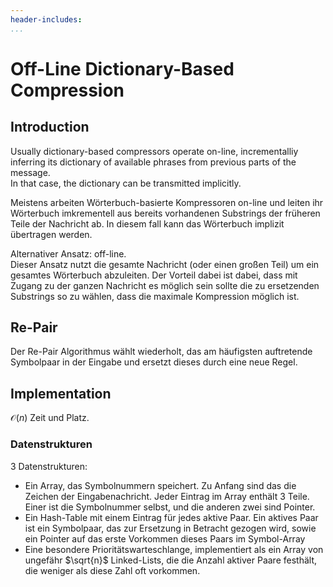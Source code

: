 ```yaml
---
header-includes: 
...
```


# Off-Line Dictionary-Based Compression

## Introduction

Usually dictionary-based compressors operate on-line, incrementalliy inferring its dictionary of available phrases from previous parts of the message.  
In that case, the dictionary can be transmitted implicitly.

Meistens arbeiten Wörterbuch-basierte Kompressoren on-line und leiten ihr Wörterbuch imkrementell aus bereits vorhandenen Substrings der früheren Teile der Nachricht ab.
In diesem fall kann das Wörterbuch implizit übertragen werden.

Alternativer Ansatz: off-line.  
Dieser Ansatz nutzt die gesamte Nachricht (oder einen großen Teil) um ein gesamtes Wörterbuch abzuleiten. Der Vorteil dabei ist dabei, dass mit Zugang zu der ganzen Nachricht es möglich sein sollte die zu ersetzenden Substrings so zu wählen, dass die maximale Kompression möglich ist.

## Re-Pair

Der Re-Pair Algorithmus wählt wiederholt, das am häufigsten auftretende Symbolpaar in der Eingabe und ersetzt dieses durch eine neue Regel.

## Implementation

$\mathcal{O}(n)$ Zeit und Platz.  

### Datenstrukturen

3 Datenstrukturen:

- Ein Array, das Symbolnummern speichert. Zu Anfang sind das die Zeichen der Eingabenachricht. Jeder Eintrag im Array enthält 3 Teile. Einer ist die Symbolnummer selbst, und die anderen zwei sind Pointer.
- Ein Hash-Table mit einem Eintrag für jedes aktive Paar. Ein aktives Paar ist ein Symbolpaar, das zur Ersetzung in Betracht gezogen wird, sowie ein Pointer auf das erste Vorkommen dieses Paars im Symbol-Array
- Eine besondere Prioritätswarteschlange, implementiert als ein Array von ungefähr $\sqrt{n}$ Linked-Lists, die die Anzahl aktiver Paare festhält, die weniger als diese Zahl oft vorkommen.


